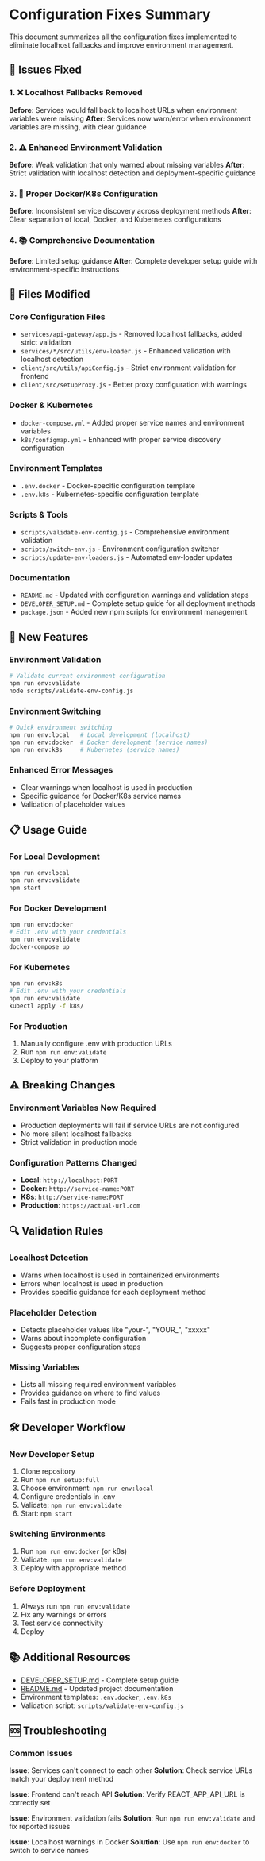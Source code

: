 # Configuration Fixes Summary

This document summarizes all the configuration fixes implemented to eliminate localhost fallbacks and improve environment management.

## 🎯 Issues Fixed

### 1. ❌ Localhost Fallbacks Removed
**Before**: Services would fall back to localhost URLs when environment variables were missing
**After**: Services now warn/error when environment variables are missing, with clear guidance

### 2. ⚠️ Enhanced Environment Validation
**Before**: Weak validation that only warned about missing variables
**After**: Strict validation with localhost detection and deployment-specific guidance

### 3. 🐳 Proper Docker/K8s Configuration
**Before**: Inconsistent service discovery across deployment methods
**After**: Clear separation of local, Docker, and Kubernetes configurations

### 4. 📚 Comprehensive Documentation
**Before**: Limited setup guidance
**After**: Complete developer setup guide with environment-specific instructions

## 🔧 Files Modified

### Core Configuration Files
- `services/api-gateway/app.js` - Removed localhost fallbacks, added strict validation
- `services/*/src/utils/env-loader.js` - Enhanced validation with localhost detection
- `client/src/utils/apiConfig.js` - Strict environment validation for frontend
- `client/src/setupProxy.js` - Better proxy configuration with warnings

### Docker & Kubernetes
- `docker-compose.yml` - Added proper service names and environment variables
- `k8s/configmap.yml` - Enhanced with proper service discovery configuration

### Environment Templates
- `.env.docker` - Docker-specific configuration template
- `.env.k8s` - Kubernetes-specific configuration template

### Scripts & Tools
- `scripts/validate-env-config.js` - Comprehensive environment validation
- `scripts/switch-env.js` - Environment configuration switcher
- `scripts/update-env-loaders.js` - Automated env-loader updates

### Documentation
- `README.md` - Updated with configuration warnings and validation steps
- `DEVELOPER_SETUP.md` - Complete setup guide for all deployment methods
- `package.json` - Added new npm scripts for environment management

## 🚀 New Features

### Environment Validation
```bash
# Validate current environment configuration
npm run env:validate
node scripts/validate-env-config.js
```

### Environment Switching
```bash
# Quick environment switching
npm run env:local   # Local development (localhost)
npm run env:docker  # Docker development (service names)
npm run env:k8s     # Kubernetes (service names)
```

### Enhanced Error Messages
- Clear warnings when localhost is used in production
- Specific guidance for Docker/K8s service names
- Validation of placeholder values

## 📋 Usage Guide

### For Local Development
```bash
npm run env:local
npm run env:validate
npm start
```

### For Docker Development
```bash
npm run env:docker
# Edit .env with your credentials
npm run env:validate
docker-compose up
```

### For Kubernetes
```bash
npm run env:k8s
# Edit .env with your credentials
npm run env:validate
kubectl apply -f k8s/
```

### For Production
1. Manually configure .env with production URLs
2. Run `npm run env:validate`
3. Deploy to your platform

## ⚠️ Breaking Changes

### Environment Variables Now Required
- Production deployments will fail if service URLs are not configured
- No more silent localhost fallbacks
- Strict validation in production mode

### Configuration Patterns Changed
- **Local**: `http://localhost:PORT`
- **Docker**: `http://service-name:PORT`
- **K8s**: `http://service-name:PORT`
- **Production**: `https://actual-url.com`

## 🔍 Validation Rules

### Localhost Detection
- Warns when localhost is used in containerized environments
- Errors when localhost is used in production
- Provides specific guidance for each deployment method

### Placeholder Detection
- Detects placeholder values like "your-", "YOUR_", "xxxxx"
- Warns about incomplete configuration
- Suggests proper configuration steps

### Missing Variables
- Lists all missing required environment variables
- Provides guidance on where to find values
- Fails fast in production mode

## 🛠️ Developer Workflow

### New Developer Setup
1. Clone repository
2. Run `npm run setup:full`
3. Choose environment: `npm run env:local`
4. Configure credentials in .env
5. Validate: `npm run env:validate`
6. Start: `npm start`

### Switching Environments
1. Run `npm run env:docker` (or k8s)
2. Validate: `npm run env:validate`
3. Deploy with appropriate method

### Before Deployment
1. Always run `npm run env:validate`
2. Fix any warnings or errors
3. Test service connectivity
4. Deploy

## 📚 Additional Resources

- [DEVELOPER_SETUP.md](DEVELOPER_SETUP.md) - Complete setup guide
- [README.md](README.md) - Updated project documentation
- Environment templates: `.env.docker`, `.env.k8s`
- Validation script: `scripts/validate-env-config.js`

## 🆘 Troubleshooting

### Common Issues

**Issue**: Services can't connect to each other
**Solution**: Check service URLs match your deployment method

**Issue**: Frontend can't reach API
**Solution**: Verify REACT_APP_API_URL is correctly set

**Issue**: Environment validation fails
**Solution**: Run `npm run env:validate` and fix reported issues

**Issue**: Localhost warnings in Docker
**Solution**: Use `npm run env:docker` to switch to service names
